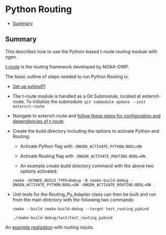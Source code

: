 # Python Routing

* [Summary](#summary)

## Summary

This describes how to use the Python-based t-route routing module with ngen. 

[t-route](https://github.com/NOAA-OWP/t-route) is the routing framework developed by NOAA-OWP.

The basic outline of steps needed to run Python Routing is:
  * [Set up pybind11](DEPENDENCIES.md#pybind11)

  * The t-route module is handled as a Git Submodule, located at extern/t-route. To initialize the submodule:
  `git submodule update --init extern/t-route`

  * Navigate to extern/t-route and [follow these steps for configuration and dependencies of t-route](https://github.com/NOAA-OWP/t-route#configuration-and-dependencies).  
 
  * Create the build directory including the options to activate Python and Routing: 

      * Activate Python flag with `-DNGEN_ACTIVATE_PYTHON:BOOL=ON`

      * Activate Routing flag with `-DNGEN_ACTIVATE_ROUTING:BOOL=ON.`  

      * An example create build directory command with the above two options activated:

      ```
      cmake -DCMAKE_BUILD_TYPE=Debug -B cmake-build-debug -DNGEN_ACTIVATE_PYTHON:BOOL=ON -DNGEN_ACTIVATE_ROUTING:BOOL=ON .
    ```  
  
  * Unit tests for the Routing_Py_Adapter class can then be built and run from the main directory with the following two commands:
  
    ```
    cmake --build cmake-build-debug --target test_routing_pybind
    
    ./cmake-build-debug/test/test_routing_pybind
    ```
  
An [example realization](example_bmi_multi_realization_config_w_routing.json) with routing inputs.
